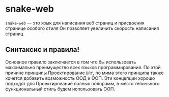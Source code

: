 # snake-web

`snake-web` — это язык для написания веб страниц и присвоения странице особого стиля
Он позволяет увеличить скорость написания страниц

## Синтаксис и правила!
Основное правило заключается в том что бы использовать максимально преимущество всех языков программирования.
По этой причине принципы Проектирование `DRY`, по мима этого принципа также хочется добавить возможность ООД и ООП.
Эти концепции хорошо подходят для Проектирование полных полорамм, в место тепичьного функциональный стиль будем использовать ООП.
